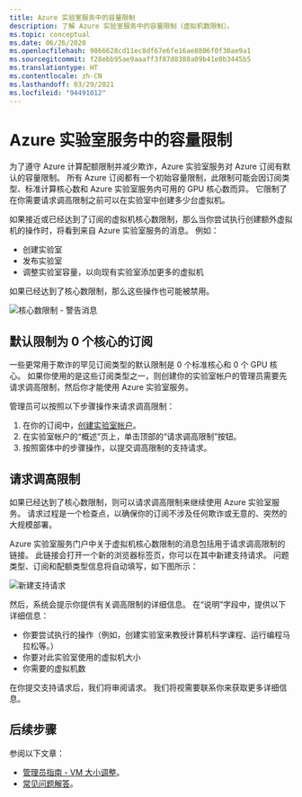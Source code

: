 ```yaml
---
title: Azure 实验室服务中的容量限制
description: 了解 Azure 实验室服务中的容量限制（虚拟机数限制）。
ms.topic: conceptual
ms.date: 06/26/2020
ms.openlocfilehash: 9866628cd11ec8df67e6fe16ae8806f0f30ae9a1
ms.sourcegitcommit: f28ebb95ae9aaaff3f87d8388a09b41e0b3445b5
ms.translationtype: HT
ms.contentlocale: zh-CN
ms.lasthandoff: 03/29/2021
ms.locfileid: "94491012"
---
```

# <a name="capacity-limits-in-azure-lab-services"></a>Azure 实验室服务中的容量限制
为了遵守 Azure 计算配额限制并减少欺诈，Azure 实验室服务对 Azure 订阅有默认的容量限制。 所有 Azure 订阅都有一个初始容量限制，此限制可能会因订阅类型、标准计算核心数和 Azure 实验室服务内可用的 GPU 核心数而异。 它限制了在你需要请求调高限制之前可以在实验室中创建多少台虚拟机。  

如果接近或已经达到了订阅的虚拟机核心数限制，那么当你尝试执行创建额外虚拟机的操作时，将看到来自 Azure 实验室服务的消息。 例如： 

- 创建实验室
- 发布实验室
- 调整实验室容量，以向现有实验室添加更多的虚拟机

如果已经达到了核心数限制，那么这些操作也可能被禁用。 

![核心数限制 - 警告消息](./media/capacity-limits/warning-message.png)

## <a name="subscriptions-with-default-limit-of-zero-cores"></a>默认限制为 0 个核心的订阅
一些更常用于欺诈的罕见订阅类型的默认限制是 0 个标准核心和 0 个 GPU 核心。 如果你使用的是这些订阅类型之一，则创建你的实验室帐户的管理员需要先请求调高限制，然后你才能使用 Azure 实验室服务。 

管理员可以按照以下步骤操作来请求调高限制：  

1.  在你的订阅中，[创建实验室帐户](tutorial-setup-lab-account.md)。
2.  在实验室帐户的“概述”页上，单击顶部的“请求调高限制”按钮。 
3.  按照窗体中的步骤操作，以提交调高限制的支持请求。

## <a name="request-a-limit-increase"></a>请求调高限制
如果已经达到了核心数限制，则可以请求调高限制来继续使用 Azure 实验室服务。 请求过程是一个检查点，以确保你的订阅不涉及任何欺诈或无意的、突然的大规模部署。

Azure 实验室服务门户中关于虚拟机核心数限制的消息包括用于请求调高限制的链接。 此链接会打开一个新的浏览器标签页，你可以在其中新建支持请求。 问题类型、订阅和配额类型信息将自动填写，如下图所示： 

![新建支持请求](./media/capacity-limits/new-support-request.png)


然后，系统会提示你提供有关调高限制的详细信息。 在“说明”字段中，提供以下详细信息：

- 你要尝试执行的操作（例如，创建实验室来教授计算机科学课程、运行编程马拉松等。）
- 你要对此实验室使用的虚拟机大小
- 你需要的虚拟机数

在你提交支持请求后，我们将审阅请求。 我们将视需要联系你来获取更多详细信息。 

## <a name="next-steps"></a>后续步骤
参阅以下文章：
- [管理员指南 - VM 大小调整](administrator-guide.md#vm-sizing)。
- [常见问题解答](classroom-labs-faq.md)。